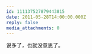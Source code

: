 ```yaml
---
id: 111137527879443815
date: 2011-05-28T14:00:00.000Z
reply: false
media_attachments: 0
---
```


说多了，也就没意思了。 ​​​​

